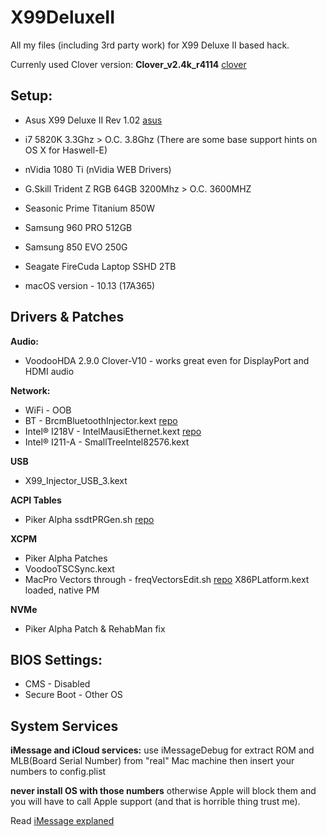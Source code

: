 # X99DeluxeII
All my files (including 3rd party work) for X99 Deluxe II based hack.

Currenly used Clover version: **Clover_v2.4k_r4114** [clover](https://sourceforge.net/projects/cloverefiboot/)

## **Setup:**
- Asus X99 Deluxe II Rev 1.02 [asus](https://www.asus.com/us/Motherboards/X99-DELUXE-II/)
- i7 5820K 3.3Ghz > O.C. 3.8Ghz (There are some base support hints on OS X for Haswell-E)
- nVidia 1080 Ti (nVidia WEB Drivers)
- G.Skill Trident Z RGB 64GB 3200Mhz > O.C. 3600MHZ
- Seasonic Prime Titanium 850W

- Samsung 960 PRO 512GB
- Samsung 850 EVO 250G
- Seagate FireCuda Laptop SSHD 2TB

- macOS version - 10.13 (17A365)

## **Drivers & Patches**
**Audio:**
- VoodooHDA 2.9.0 Clover-V10 - works great even for DisplayPort and HDMI audio

**Network:**
- WiFi - OOB
- BT - BrcmBluetoothInjector.kext [repo](https://github.com/the-darkvoid/BrcmPatchRAM)
- Intel® I218V - IntelMausiEthernet.kext [repo](https://github.com/Mieze/IntelMausiEthernet)
- Intel® I211-A - SmallTreeIntel82576.kext

**USB**
- X99_Injector_USB_3.kext

**ACPI Tables**
- Piker Alpha ssdtPRGen.sh [repo](https://github.com/Piker-Alpha/ssdtPRGen.sh)

**XCPM**
- Piker Alpha Patches
- VoodooTSCSync.kext
- MacPro Vectors through - freqVectorsEdit.sh [repo](https://github.com/Piker-Alpha/freqVectorsEdit.sh)
X86PLatform.kext loaded, native PM

**NVMe**
- Piker Alpha Patch & RehabMan fix

## **BIOS Settings:**
- CMS - Disabled
- Secure Boot - Other OS

## **System Services**
**iMessage and iCloud services:**
use iMessageDebug for extract ROM and MLB(Board Serial Number) from
"real" Mac machine then insert your numbers to config.plist

**never install OS with those numbers** otherwise Apple will block them
and you will have to call Apple support (and that is horrible thing trust me).

Read [iMessage explaned](http://www.insanelymac.com/forum/topic/298027-guide-aio-guides-for-hackintosh/page-9#entry2060421)
